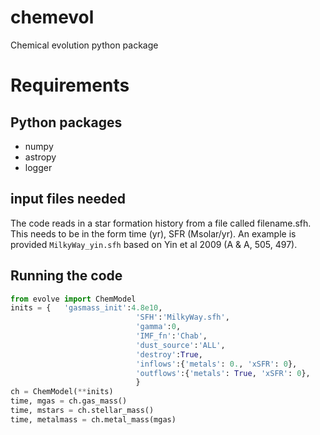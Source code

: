 # chemevol
Chemical evolution python package

# Requirements

## Python packages
- numpy
- astropy
- logger

## input files needed
The code reads in a star formation history from a file called filename.sfh.  This needs to be in the form time (yr), SFR (Msolar/yr).    An example is provided `MilkyWay_yin.sfh` based on Yin et al 2009 (A & A, 505, 497).

## Running the code
```python
from evolve import ChemModel
inits = {	'gasmass_init':4.8e10,
							'SFH':'MilkyWay.sfh',
							'gamma':0,
							'IMF_fn':'Chab',
							'dust_source':'ALL',
							'destroy':True,
							'inflows':{'metals': 0., 'xSFR': 0},
							'outflows':{'metals': True, 'xSFR': 0},
							}
ch = ChemModel(**inits)
time, mgas = ch.gas_mass()
time, mstars = ch.stellar_mass()
time, metalmass = ch.metal_mass(mgas)
```
